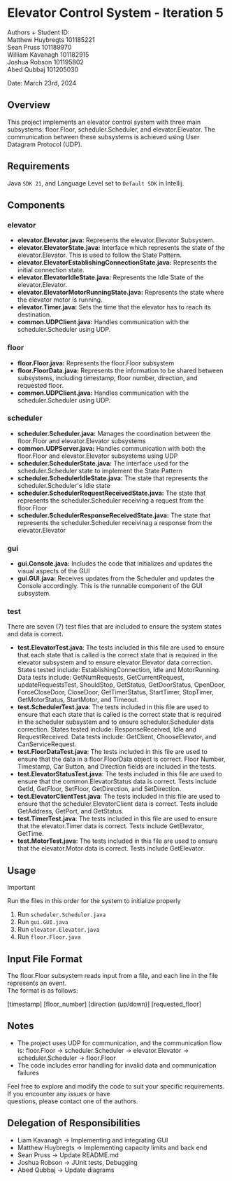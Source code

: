 # Elevator Control System - Iteration 5

Authors + Student ID:  
Matthew Huybregts 101185221  
Sean Pruss 101189970  
William Kavanagh 101182915  
Joshua Robson 101195802  
Abed Qubbaj 101205030

Date: March 23rd, 2024

## Overview

This project implements an elevator control system with three main subsystems: floor.Floor, scheduler.Scheduler, and
elevator.Elevator. The communication between these subsystems is achieved using User Datagram Protocol (UDP).

## Requirements

Java `SDK 21`, and Language Level set to `Default SDK` in Intellij.

## Components

### elevator

- **elevator.Elevator.java:** Represents the elevator.Elevator Subsystem.
- **elevator.ElevatorState.java:** Interface which represents the state of the elevator.Elevator.
  This is used to follow the State Pattern.
- **elevator.ElevatorEstablishingConnectionState.java:** Represents the initial connection state.
- **elevator.ElevatorIdleState.java:** Represents the Idle State of the elevator.Elevator.
- **elevator.ElevatorMotorRunningState.java:** Represents the state where the elevator motor is running.
- **elevator.Timer.java:** Sets the time that the elevator has to reach its destination.
- **common.UDPClient.java:** Handles communication with the scheduler.Scheduler using UDP.

### floor

- **floor.Floor.java:** Represents the floor.Floor subsystem
- **floor.FloorData.java:** Represents the information to be shared between subsystems, including timestamp, floor
  number, direction, and requested floor.
- **common.UDPClient.java:** Handles communication with the scheduler.Scheduler using UDP.

### scheduler

- **scheduler.Scheduler.java:** Manages the coordination between the floor.Floor and elevator.Elevator subsystems
- **common.UDPServer.java:** Handles communication with both the floor.Floor and elevator.Elevator subsystems using UDP
- **scheduler.SchedulerState.java:** The interface used for the scheduler.Scheduler state to implement the State Pattern
- **scheduler.SchedulerIdleState.java:** The state that represents the scheduler.Scheduler's Idle state
- **scheduler.SchedulerRequestReceivedState.java:** The state that represents the scheduler.Scheduler receiving a
  request from the floor.Floor
- **scheduler.SchedulerResponseReceivedState.java:** The state that represents the scheduler.Scheduler receivinag a
  response from the elevator.Elevator

### gui

- **gui.Console.java:** Includes the code that initializes and updates the visual aspects of the GUI
- **gui.GUI.java:** Receives updates from the Scheduler and updates the Console accordingly. This is the runnable component of the GUI subsystem.

### test

There are seven (7) test files that are included to ensure the system states and data is correct.

- **test.ElevatorTest.java**: The tests included in this file are used to ensure that each state that is called is the
  correct state that is required in the elevator subsystem and to ensure elevator.Elevator data correction. States tested include: EstablishingConnection, Idle and MotorRunning. Data tests include: GetNumRequests, GetCurrentRequest, updateRequestsTest, ShouldStop, GetStatus, GetDoorStatus, OpenDoor, ForceCloseDoor, CloseDoor, GetTimerStatus, StartTimer, StopTimer, GetMotorStatus, StartMotor, and Timeout.
- **test.SchedulerTest.java**: The tests included in this file are used to ensure that each state that is called is the correct state that is required in the scheduler subsystem and to ensure scheduler.Scheduler data correction. States tested include: ResponseReceived, Idle and RequestReceived. Data tests include: GetClient, ChooseElevator, and CanServiceRequest.
- **test.FloorDataTest.java**: The tests included in this file are used to ensure that the data in a floor.FloorData
  object is correct. Floor Number, Timestamp, Car Button, and Direction fields are included in the tests.
- **test.ElevatorStatusTest.java**: The tests included in this file are used to ensure that the common.ElevatorStatus data is correct. Tests include GetId, GetFloor, SetFloor, GetDirection, and SetDirection.
- **test.ElevatorClientTest.java**: The tests included in this file are used to ensure that the scheduler.ElevatorClient data is correct. Tests include GetAddress, GetPort, and GetStatus.
- **test.TimerTest.java**: The tests included in this file are used to ensure that the elevator.Timer data is correct. Tests include GetElevator, GetTime.
- **test.MotorTest.java**: The tests included in this file are used to ensure that the elevator.Motor data is correct. Tests include GetElevator.

## Usage

> [!IMPORTANT]
> Run the files in this order for the system to initialize properly

1. Run `scheduler.Scheduler.java`
2. Run `gui.GUI.java`
3. Run `elevator.Elevator.java`
4. Run `floor.Floor.java`

## Input File Format

The floor.Floor subsystem reads input from a file, and each line in the file represents an event.  
The format is as follows:

[timestamp] [floor_number] [direction (up/down)] [requested_floor]

## Notes

- The project uses UDP for communication, and the communication flow is: floor.Floor -> scheduler.Scheduler ->
  elevator.Elevator -> scheduler.Scheduler -> floor.Floor
- The code includes error handling for invalid data and communication failures

Feel free to explore and modify the code to suit your specific requirements. If you encounter any issues or have  
questions, please contact one of the authors.

## Delegation of Responsibilities

- Liam Kavanagh -> Implementing and integrating GUI
- Matthew Huybregts -> Implementing capacity limits and back end
- Sean Pruss -> Update README.md
- Joshua Robson -> JUnit tests, Debugging
- Abed Qubbaj -> Update diagrams
